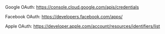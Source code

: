 Google OAuth: https://console.cloud.google.com/apis/credentials

Facebook OAuth: https://developers.facebook.com/apps/

Apple OAuth: https://developer.apple.com/account/resources/identifiers/list

